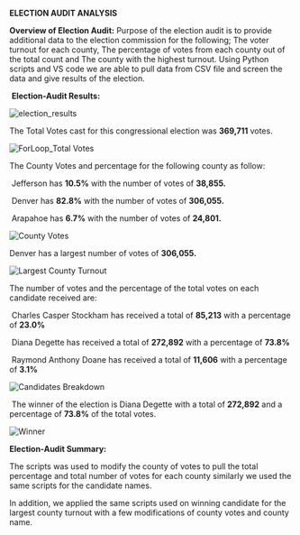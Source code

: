 **ELECTION AUDIT ANALYSIS**

**Overview of Election Audit:** Purpose of the election audit is to provide additional data to the election commission for the following; The voter turnout for each county, The percentage of votes from each county out of the total count and The county with the highest turnout. Using Python scripts and VS code we are able to pull data from CSV file and screen the data and give results of the election.



​																												**Election-Audit Results:**

![election_results](https://user-images.githubusercontent.com/94090097/144693990-ebf6fd17-3e1d-4fbf-a182-8093d5b511dd.PNG)



The Total Votes cast for this congressional election was **369,711** votes.

![ForLoop_Total Votes](https://user-images.githubusercontent.com/94090097/144694404-5185d2fb-c3d0-4764-b8b0-d8463a6a3868.PNG)



The County Votes and percentage for the following county as follow:

​			Jefferson has **10.5%**  with the number of votes of **38,855.**

​			Denver has **82.8%**  with the number of votes of **306,055.**

​			Arapahoe has **6.7%**  with the number of votes of **24,801.**



![County Votes](https://user-images.githubusercontent.com/94090097/144694625-f905b5a2-c151-4a57-a113-d8b69594f874.PNG)


  Denver has a largest number of votes of **306,055.**

  ![Largest County Turnout](https://user-images.githubusercontent.com/94090097/144694605-73d729bc-c6bf-4ea0-a61c-899b440c0b2b.PNG)

  The number of votes and the percentage of the total votes on each candidate received are:

  ​			Charles Casper Stockham has received a total of **85,213** with a percentage of **23.0%**

  ​			Diana Degette has received a total of **272,892** with a percentage of **73.8%**

  ​			Raymond Anthony Doane has received a total of **11,606** with a percentage of **3.1%**

  

  ![Candidates Breakdown](https://user-images.githubusercontent.com/94090097/144694688-ece127c0-7d90-41a0-b986-ce3118ed5efa.PNG)

​	The winner of the election is Diana Degette  with a total of **272,892** and a percentage of **73.8%** of the total votes.



![Winner](https://user-images.githubusercontent.com/94090097/144694693-a594d1c2-9140-44fa-b024-b522f235d98e.PNG)



**Election-Audit Summary:** 

The scripts was used to modify the county of votes to pull the total percentage and total number of votes for each county similarly we used the same scripts for the candidate names.

In addition, we applied the same scripts used on winning candidate for the largest county turnout with a few modifications of county votes and county name. 
